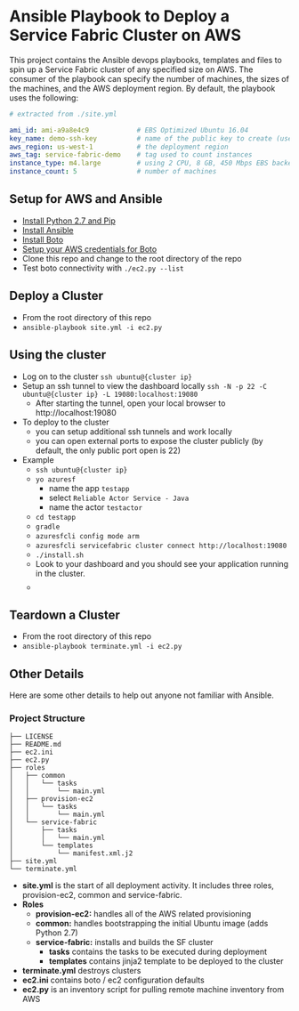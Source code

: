 # Ansible Playbook to Deploy a Service Fabric Cluster on AWS
This project contains the Ansible devops playbooks, templates and files
to spin up a Service Fabric cluster of any specified size on AWS. The
consumer of the playbook can specify the number of machines, the sizes
of the machines, and the AWS deployment region. By default, the playbook
uses the following:

```yml
# extracted from ./site.yml

ami_id: ami-a9a8e4c9            # EBS Optimized Ubuntu 16.04
key_name: demo-ssh-key          # name of the public key to create (uses ~/.ssh/id_rsa.pub)
aws_region: us-west-1           # the deployment region
aws_tag: service-fabric-demo    # tag used to count instances
instance_type: m4.large         # using 2 CPU, 8 GB, 450 Mbps EBS backed
instance_count: 5               # number of machines
```

## Setup for AWS and Ansible
- [Install Python 2.7 and Pip](https://www.python.org/downloads/)
- [Install Ansible](http://docs.ansible.com/ansible/intro_installation.html)
- [Install Boto](https://github.com/boto/boto)
- [Setup your AWS credentials for Boto](https://github.com/boto/boto#getting-started-with-boto)
- Clone this repo and change to the root directory of the repo
- Test boto connectivity with `./ec2.py --list`

## Deploy a Cluster
- From the root directory of this repo
- `ansible-playbook site.yml -i ec2.py`

## Using the cluster
- Log on to the cluster `ssh ubuntu@{cluster ip}`
- Setup an ssh tunnel to view the dashboard locally `ssh -N -p 22 -C ubuntu@{cluster ip} -L 19080:localhost:19080`
    - After starting the tunnel, open your local browser to http://localhost:19080
- To deploy to the cluster
    - you can setup additional ssh tunnels and work locally
    - you can open external ports to expose the cluster publicly (by default, the only public port open is 22)
- Example
    - `ssh ubuntu@{cluster ip}`
    - `yo azuresf`
        - name the app `testapp`
        - select `Reliable Actor Service - Java`
        - name the actor `testactor`
    - `cd testapp`
    - `gradle`
    - `azuresfcli config mode arm`
    - `azuresfcli servicefabric cluster connect http://localhost:19080`
    - `./install.sh`
    - Look to your dashboard and you should see your application running in the cluster.
    - $$$$

## Teardown a Cluster
- From the root directory of this repo
- `ansible-playbook terminate.yml -i ec2.py`

## Other Details
Here are some other details to help out anyone not familiar with Ansible.

### Project Structure
```
├── LICENSE
├── README.md
├── ec2.ini
├── ec2.py
├── roles
│   ├── common
│   │   └── tasks
│   │       └── main.yml
│   ├── provision-ec2
│   │   └── tasks
│   │       └── main.yml
│   └── service-fabric
│       ├── tasks
│       │   └── main.yml
│       └── templates
│           └── manifest.xml.j2
├── site.yml
└── terminate.yml
```
- **site.yml** is the start of all deployment activity. It includes three
  roles, provision-ec2, common and service-fabric.
- **Roles**
    - **provision-ec2:** handles all of the AWS related provisioning
    - **common:** handles bootstrapping the initial Ubuntu image (adds Python 2.7)
    - **service-fabric:** installs and builds the SF cluster
        - **tasks** contains the tasks to be executed during deployment
        - **templates** contains jinja2 template to be deployed to the cluster
- **terminate.yml** destroys clusters
- **ec2.ini** contains boto / ec2 configuration defaults
- **ec2.py** is an inventory script for pulling remote machine inventory from
  AWS
